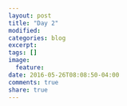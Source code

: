 ```yaml
---
layout: post
title: "Day 2"
modified:
categories: blog
excerpt: 
tags: []
image:
  feature:
date: 2016-05-26T08:08:50-04:00
comments: true
share: true
---
```


